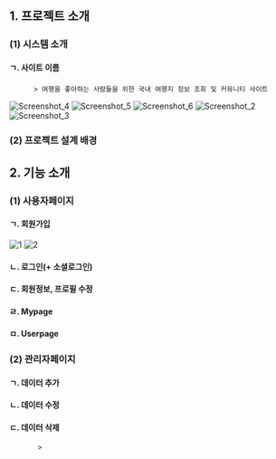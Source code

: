 ## 1. 프로젝트 소개
  ### (1) 시스템 소개
  #### ㄱ. 사이트 이름
          > 여행을 좋아하는 사람들을 위한 국내 여행지 정보 조회 및 커뮤니티 사이트

![Screenshot_4](https://user-images.githubusercontent.com/100888879/181200672-49299dee-823a-4a89-b001-f1cd38a33d76.png)
![Screenshot_5](https://user-images.githubusercontent.com/100888879/181200464-15acd83a-4fe6-4dca-bc49-363ef261af4b.png)
![Screenshot_6](https://user-images.githubusercontent.com/100888879/181200474-a5db6712-ed2e-4ad6-8b6b-fecc58e3343a.png)
![Screenshot_2](https://user-images.githubusercontent.com/100888879/181200535-93ef6d50-fca6-4bc7-b8d4-f1b517a186fe.jpg)
![Screenshot_3](https://user-images.githubusercontent.com/100888879/181200539-17380911-9582-4201-8d86-87f4406ac51d.jpg)

  ### (2) 프로젝트 설계 배경
## 2. 기능 소개
  ### (1) 사용자페이지
  #### ㄱ. 회원가입
![1](https://user-images.githubusercontent.com/100888879/181200135-d13f7922-2971-48d6-8739-463bf963e86a.png)
![2](https://user-images.githubusercontent.com/100888879/181200145-a0cdde07-d7a8-46f0-bae2-b776006d4b6d.png)


  
  #### ㄴ. 로그인(+ 소셜로그인)
  #### ㄷ. 회원정보, 프로필 수정
  #### ㄹ. Mypage
  #### ㅁ. Userpage
  
  ### (2) 관리자페이지
  #### ㄱ. 데이터 추가
  #### ㄴ. 데이터 수정
  #### ㄷ. 데이터 삭제
           >
